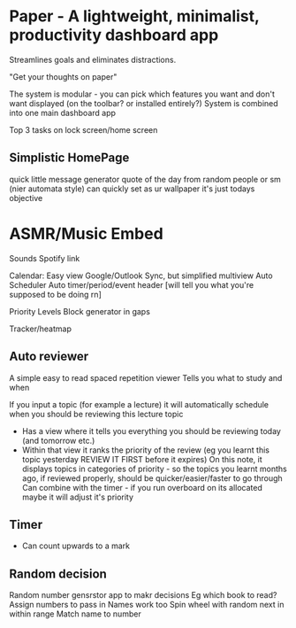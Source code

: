 # Paper - A lightweight, minimalist, productivity dashboard app

Streamlines goals and eliminates distractions.

"Get your thoughts on paper"

The system is modular - you can pick which features you want and don't want displayed (on the toolbar? or installed entirely?)
System is combined into one main dashboard app

Top 3 tasks on lock screen/home screen

## Simplistic HomePage

quick little message generator
quote of the day from random people or sm (nier automata style)
can quickly set as ur wallpaper
it's just todays objective

# ASMR/Music Embed

Sounds
Spotify link

Calendar:
Easy view
Google/Outlook Sync, but simplified multiview
Auto Scheduler
Auto timer/period/event header [will tell you what you're supposed to be doing rn]

Priority Levels
Block generator in gaps

Tracker/heatmap

## Auto reviewer

A simple easy to read spaced repetition viewer
Tells you what to study and when

If you input a topic (for example a lecture)
it will automatically schedule when you should be reviewing this lecture topic

- Has a view where it tells you everything you should be reviewing today (and tomorrow etc.)
- Within that view it ranks the priority of the review (eg you learnt this topic yesterday REVIEW IT FIRST before it expires)
  On this note, it displays topics in categories of priority - so the topics you learnt months ago, if reviewed properly, should be quicker/easier/faster to go through
  Can combine with the timer - if you run overboard on its allocated maybe it will adjust it's priority

## Timer

- Can count upwards to a mark

## Random decision

Random number gensrstor app to makr decisions
Eg which book to read?
Assign numbers to pass in
Names work too
Spin wheel with random next in within range
Match name to number
